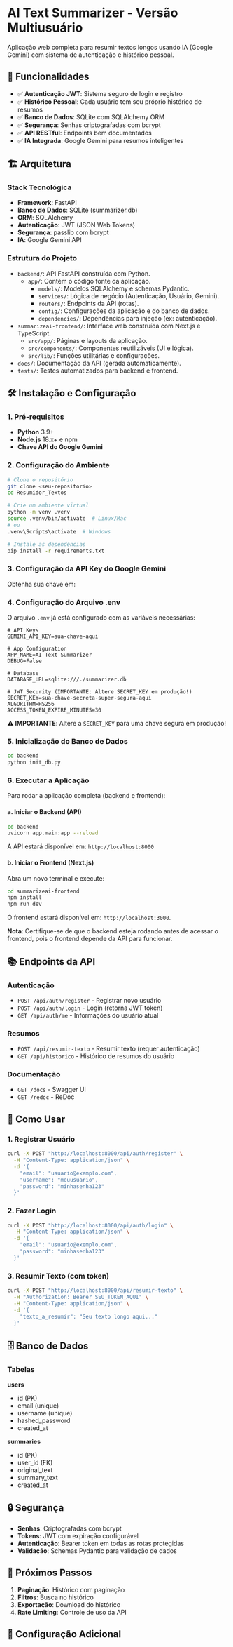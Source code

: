 # AI Text Summarizer - Versão Multiusuário

Aplicação web completa para resumir textos longos usando IA (Google Gemini) com sistema de autenticação e histórico pessoal.

## 🚀 Funcionalidades

- ✅ **Autenticação JWT**: Sistema seguro de login e registro
- ✅ **Histórico Pessoal**: Cada usuário tem seu próprio histórico de resumos
- ✅ **Banco de Dados**: SQLite com SQLAlchemy ORM
- ✅ **Segurança**: Senhas criptografadas com bcrypt
- ✅ **API RESTful**: Endpoints bem documentados
- ✅ **IA Integrada**: Google Gemini para resumos inteligentes

## 🏗️ Arquitetura

### Stack Tecnológica

- **Framework**: FastAPI
- **Banco de Dados**: SQLite (summarizer.db)
- **ORM**: SQLAlchemy
- **Autenticação**: JWT (JSON Web Tokens)
- **Segurança**: passlib com bcrypt
- **IA**: Google Gemini API

### Estrutura do Projeto

- `backend/`: API FastAPI construída com Python.
  - `app/`: Contém o código fonte da aplicação.
    - `models/`: Modelos SQLAlchemy e schemas Pydantic.
    - `services/`: Lógica de negócio (Autenticação, Usuário, Gemini).
    - `routers/`: Endpoints da API (rotas).
    - `config/`: Configurações da aplicação e do banco de dados.
    - `dependencies/`: Dependências para injeção (ex: autenticação).
- `summarizeai-frontend/`: Interface web construída com Next.js e TypeScript.
  - `src/app/`: Páginas e layouts da aplicação.
  - `src/components/`: Componentes reutilizáveis (UI e lógica).
  - `src/lib/`: Funções utilitárias e configurações.
- `docs/`: Documentação da API (gerada automaticamente).
- `tests/`: Testes automatizados para backend e frontend.

## 🛠️ Instalação e Configuração

### 1. Pré-requisitos

- **Python** 3.9+
- **Node.js** 18.x+ e npm
- **Chave API do Google Gemini**

### 2. Configuração do Ambiente

```bash
# Clone o repositório
git clone <seu-repositorio>
cd Resumidor_Textos

# Crie um ambiente virtual
python -m venv .venv
source .venv/bin/activate  # Linux/Mac
# ou
.venv\Scripts\activate  # Windows

# Instale as dependências
pip install -r requirements.txt
```

### 3. Configuração da API Key do Google Gemini

Obtenha sua chave em: <mcurl name="Google AI Studio" url="https://aistudio.google.com/app/apikey"></mcurl>

### 4. Configuração do Arquivo .env

O arquivo `.env` já está configurado com as variáveis necessárias:

```env
# API Keys
GEMINI_API_KEY=sua-chave-aqui

# App Configuration
APP_NAME=AI Text Summarizer
DEBUG=False

# Database
DATABASE_URL=sqlite:///./summarizer.db

# JWT Security (IMPORTANTE: Altere SECRET_KEY em produção!)
SECRET_KEY=sua-chave-secreta-super-segura-aqui
ALGORITHM=HS256
ACCESS_TOKEN_EXPIRE_MINUTES=30
```

**⚠️ IMPORTANTE**: Altere a `SECRET_KEY` para uma chave segura em produção!

### 5. Inicialização do Banco de Dados

```bash
cd backend
python init_db.py
```

### 6. Executar a Aplicação

Para rodar a aplicação completa (backend e frontend):

#### a. Iniciar o Backend (API)

```bash
cd backend
uvicorn app.main:app --reload
```

A API estará disponível em: `http://localhost:8000`

#### b. Iniciar o Frontend (Next.js)

Abra um novo terminal e execute:

```bash
cd summarizeai-frontend
npm install
npm run dev
```

O frontend estará disponível em: `http://localhost:3000`.

**Nota**: Certifique-se de que o backend esteja rodando antes de acessar o frontend, pois o frontend depende da API para funcionar.

## 📚 Endpoints da API

### Autenticação

- `POST /api/auth/register` - Registrar novo usuário
- `POST /api/auth/login` - Login (retorna JWT token)
- `GET /api/auth/me` - Informações do usuário atual

### Resumos

- `POST /api/resumir-texto` - Resumir texto (requer autenticação)
- `GET /api/historico` - Histórico de resumos do usuário

### Documentação

- `GET /docs` - Swagger UI
- `GET /redoc` - ReDoc

## 🔐 Como Usar

### 1. Registrar Usuário

```bash
curl -X POST "http://localhost:8000/api/auth/register" \
  -H "Content-Type: application/json" \
  -d '{
    "email": "usuario@exemplo.com",
    "username": "meuusuario",
    "password": "minhasenha123"
  }'
```

### 2. Fazer Login

```bash
curl -X POST "http://localhost:8000/api/auth/login" \
  -H "Content-Type: application/json" \
  -d '{
    "email": "usuario@exemplo.com",
    "password": "minhasenha123"
  }'
```

### 3. Resumir Texto (com token)

```bash
curl -X POST "http://localhost:8000/api/resumir-texto" \
  -H "Authorization: Bearer SEU_TOKEN_AQUI" \
  -H "Content-Type: application/json" \
  -d '{
    "texto_a_resumir": "Seu texto longo aqui..."
  }'
```

## 🗄️ Banco de Dados

### Tabelas

**users**

- id (PK)
- email (unique)
- username (unique)
- hashed_password
- created_at

**summaries**

- id (PK)
- user_id (FK)
- original_text
- summary_text
- created_at

## 🔒 Segurança

- **Senhas**: Criptografadas com bcrypt
- **Tokens**: JWT com expiração configurável
- **Autenticação**: Bearer token em todas as rotas protegidas
- **Validação**: Schemas Pydantic para validação de dados

## 🚀 Próximos Passos

1. **Paginação**: Histórico com paginação
2. **Filtros**: Busca no histórico
3. **Exportação**: Download do histórico
4. **Rate Limiting**: Controle de uso da API

## 📝 Configuração Adicional
